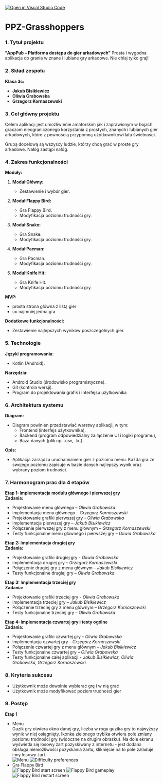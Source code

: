 [![Open in Visual Studio Code](https://classroom.github.com/assets/open-in-vscode-2e0aaae1b6195c2367325f4f02e2d04e9abb55f0b24a779b69b11b9e10269abc.svg)](https://classroom.github.com/online_ide?assignment_repo_id=16106629&assignment_repo_type=AssignmentRepo)
# PPZ-Grasshoppers

### 1. Tytuł projektu
**"AppPub – Platforma dostępu do gier arkadowych"**
Prosta i wygodna aplikacja do grania w znane i lubiane gry arkadowe. Nie chlaj tylko graj!

### 2. Skład zespołu
**Klasa 3c:**
- **Jakub Bisikiewicz**  
- **Oliwia Grabowska**  
- **Grzegorz Kornaszewski**

### 3. Cel główny projektu
Celem aplikacji jest umożliwienie amatorskim jak i zaprawionym w bojach graczom nieograniczonego korzystania z prostych, znanych i lubianych gier arkadowych, które z pewnością przypomną użytkownikowi lata świetności.

Grupą docelową są wszyscy ludzie, którzy chcą grać w proste gry arkadowe. Nałóg zastąpi nałóg.

### 4. Zakres funkcjonalności

**Moduły:**
1. **Moduł Główny:**
   - Zestawienie i wybór gier.
   
2. **Moduł Flappy Bird:**
   - Gra Flappy Bird.
   - Modyfikacja poziomu trudności gry.
   
3. **Moduł Snake:**
   - Gra Snake.
   - Modyfikacja poziomu trudności gry.
   
4. **Moduł Pacman:**
   - Gra Pacman.
   - Modyfikacja poziomu trudności gry.

5. **Moduł Knife Hit:**
   - Gra Knife Hit.
   - Modyfikacja poziomu trudności gry.

**MVP:**
- prosta strona główna z listą gier
- co najmniej jedna gra

**Dodatkowe funkcjonalności:**
- Zestawienie najlepszych wyników poszczególnych gier.

### 5. Technologie
**Języki programowania:**
   - Kotlin (Android).

**Narzędzia:**
   - Android Studio (środowisko programistyczne).
   - Git (kontrola wersji).
   - Program do projektowania grafik i interfejsu użytkownika

### 6. Architektura systemu

**Diagram:**
   - Diagram powinien przedstawiać warstwy aplikacji, w tym:
     - Frontend (interfejs użytkownika),
     - Backend (program odpowiedzialny za łączenie UI i logiki programu),
     - Baza danych (plik np. .csv, .txt).

**Opis:**
   - Aplikacja zarządza uruchamianiem gier z poziomu menu. Każda gra ze swojego poziomu zapisuje w bazie danych najlepszy wynik oraz wybrany poziom trudności.
     
### 7. Harmonogram prac dla 4 etapów

**Etap 1: Implementacja modułu głównego i pierwszej gry**  
**Zadania:**
   - Projektowanie menu głównego – *Oliwia Grabowska*
   - Implementacja menu głównego – *Grzegorz Kornaszewski*
   - Projektowanie grafiki pierwszej gry - *Oliwia Grabowska*
   - Implementacja pierwszej gry – *Jakub Bisikiewicz*
   - Połączenie pierwszej gry z menu głównym – *Grzegorz Kornaszewski*
   - Testy funkcjonalne menu głównego i pierwszej gry – *Oliwia Grabowska*

**Etap 2: Implementacja drugiej gry**  
**Zadania:**
   - Projektowanie grafiki drugiej gry - *Oliwia Grabowska*
   - Implementacja drugiej gry – *Grzegorz Kornaszewski*
   - Połączenie drugiej gry z menu głównym – *Jakub Bisikiewicz*
   - Testy funkcjonalne drugiej gry – *Oliwia Grabowska*

**Etap 3: Implementacja trzeciej gry**  
**Zadania:**
   - Projektowanie grafiki trzeciej gry - *Oliwia Grabowska*
   - Implementacja trzeciej gry – *Jakub Bisikiewicz*
   - Połączenie trzeciej gry z menu głównym – *Grzegorz Kornaszewski*
   - Testy funkcjonalne trzeciej gry – *Oliwia Grabowska*

**Etap 4: Implementacja czwartej gry i testy ogólne**  
**Zadania:**
   - Projektowanie grafiki czwartej gry - *Oliwia Grabowska*
   - Implementacja czwartej gry – *Grzegorz Kornaszewski*
   - Połączenie czwartej gry z menu głównym – *Jakub Bisikiewicz*
   - Testy funkcjonalne czwartej gry – *Oliwia Grabowska*
   - Testy funkcjonalne całej aplikacji - *Jakub Bisikiewicz, Oliwia Grabowska, Grzegorz Kornaszewski*

### 8. Kryteria sukcesu
   - Użytkownik może dowolnie wybierać grę i w nią grać
   - Użytkownik może modyfikować poziom trudności gier

### 9. Postęp
**Etap 1**
   - Menu\
     Guzik gry otwiera okno danej gry, liczba w rogu guzika gry to najwyższy wynik w niej osiągnięty. Ikonka zielonego trybika otwiera pole zmiany poziomu trodności gry (widoczne na drugim obrazku). Na dole ekranu wyświetla się losowy żart pozyskiwany z internetu - jest dodana obsługa niemożliwości pozyskania żartu, kliknięcie na to pole załaduje inny losowy żart.\
     ![Menu](screenshots/Menu.png)
     ![Difficulty preferences](screenshots/Menudiff.png)
   - Gra Flappy Bird\
     ![Flappy Bird start screen](screenshots/FlappyBird-start.png)
     ![Flappy Bird gameplay](screenshots/FlappyBird-gameplay.png)
     ![Flappy Bird restart screen](screenshots/FlappyBird-restart.png)

<!-- ### 10. Potencjalne ryzyka
   - Problemy z synchronizacją kolejki (mitigacja: regularne testowanie serwera).
   - Awaria systemu powiadomień (mitigacja: backupowe rozwiązanie oparte na SMS-ach).
   - Niska adopcja aplikacji (mitigacja: kampanie promocyjne na WAT). -->
